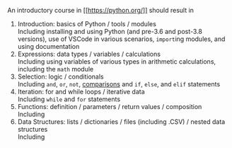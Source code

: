 An introductory course in [[https://python.org/]] should result in 

1. Introduction: basics of Python / tools / modules<br>Including installing and using Python (and pre-3.6 and post-3.8 versions), use of VSCode in various scenarios, `import`ing modules, and using documentation
1. Expressions: data types / variables / calculations<br>Including using variables of various types in arithmetic calculations, including the `math` module
1. Selection: logic / conditionals<br>Including `and`, `or`, `not`, [comparisons](https://docs.python.org/3/reference/expressions.html#comparisons) and `if`, `else`, and `elif` statements
1. Iteration: for and while loops / iterative data<br>Including `while` and `for` statements
1. Functions: definition / parameters / return values / composition<br>Including
1. Data Structures: lists / dictionaries / files (including .CSV) / nested data structures<br>Including

